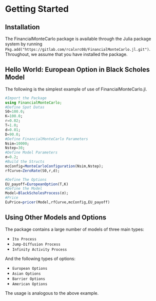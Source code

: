 # Getting Started

## Installation

The FinancialMonteCarlo package is available through the Julia package system by running `Pkg.add("https://gitlab.com/rcalxrc08/FinancialMonteCarlo.jl.git")`.
Throughout, we assume that you have installed the package.

## Hello World: European Option in Black Scholes Model

The following is the simplest example of use of FinancialMonteCarlo.jl.
```julia
#Import the Package
using FinancialMonteCarlo;
#Define Spot Datas
S0=100.0;
K=100.0;
r=0.02;
T=1.0;
d=0.01;
D=90.0;
#Define FinancialMonteCarlo Parameters
Nsim=10000;
Nstep=30;
#Define Model Parameters
σ=0.2;
#Build the Structs
mcConfig=MonteCarloConfiguration(Nsim,Nstep);
rfCurve=ZeroRate(S0,r,d);

#Define The Options
EU_payoff=EuropeanOption(T,K)
#Define the Model
Model=BlackScholesProcess(σ);
#Price
EuPrice=pricer(Model,rfCurve,mcConfig,EU_payoff)
```

## Using Other Models and Options

The package contains a large number of models of three main types:

* `Ito Process`
* `Jump-Diffusion Process`
* `Infinity Activity Process`

And the following types of options:

* `European Options`
* `Asian Options`
* `Barrier Options`
* `American Options`

The usage is analogous to the above example.